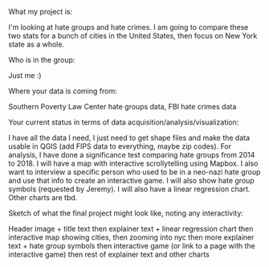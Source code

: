 What my project is:

I'm looking at hate groups and hate crimes. I am going to compare these two stats for a bunch of cities in the United States, then focus on New York state as a whole.


Who is in the group:

Just me :) 


Where your data is coming from:

Southern Poverty Law Center hate groups data, FBI hate crimes data


Your current status in terms of data acquisition/analysis/visualization:

I have all the data I need, I just need to get shape files and make the data usable in QGIS (add FIPS data to everything, maybe zip codes). For analysis, I have done a significance test comparing hate groups from 2014 to 2018. I will have a map with interactive scrollytelling using Mapbox. I also want to interview a specific person who used to be in a neo-nazi hate group and use that info to create an interactive game. I will also show hate group symbols (requested by Jeremy). I will also have a linear regression chart. Other charts are tbd. 


Sketch of what the final project might look like, noting any interactivity:

Header image + title text
then explainer text + linear regression chart
then interactive map showing cities, then zooming into nyc
then more explainer text + hate group symbols
then interactive game (or link to a page with the interactive game)
then rest of explainer text and other charts 
